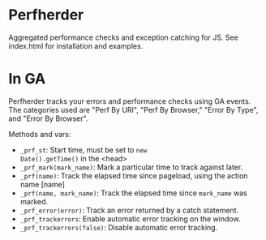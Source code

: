 # Perfherder

Aggregated performance checks and exception catching for JS. See index.html for installation and examples.

# In GA

Perfherder tracks your errors and performance checks using GA events. The categories used are "Perf By URI", "Perf By Browser," "Error By Type", and "Error By Browser".

Methods and vars:

- <code>_prf_st</code>: Start time, must be set to <code>new Date().getTime()</code> in the &lt;head&gt;
- <code>_prf_mark(mark_name)</code>: Mark a particular time to track against later.
- <code>_prf(name)</code>: Track the elapsed time since pageload, using the action name [name]
- <code>_prf(name, mark_name)</code>: Track the elapsed time since <code>mark_name</code> was marked.
- <code>_prf_error(error)</code>: Track an error returned by a catch statement.
- <code>_prf_trackerrors</code>: Enable automatic error tracking on the window.
- <code>_prf_trackerrors(false)</code>: Disable automatic error tracking.
